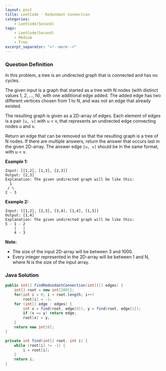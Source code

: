 ```yaml
---
layout: post
title: LeetCode - Redundant Connection
categories:
    - LeetCode(Second)
tags:
    - LeetCode(Second)
    - Medium
    - Tree
excerpt_separator: "<!--more-->"
---
```


### Question Definition
In this problem, a tree is an undirected graph that is connected and has no cycles.

The given input is a graph that started as a tree with N nodes (with distinct values 1, 2, ..., N), with one additional edge added. The added edge has two different vertices chosen from 1 to N, and was not an edge that already existed.

The resulting graph is given as a 2D-array of edges. Each element of edges is a pair `[u, v]` with u < v, that represents an undirected edge connecting nodes u and v.

Return an edge that can be removed so that the resulting graph is a tree of N nodes. If there are multiple answers, return the answer that occurs last in the given 2D-array. The answer edge `[u, v]` should be in the same format, with u < v.
<!--more-->
**Example 1:**
```
Input: [[1,2], [1,3], [2,3]]
Output: [2,3]
Explanation: The given undirected graph will be like this:
  1
 / \
2 - 3
```
**Example 2:**
```
Input: [[1,2], [2,3], [3,4], [1,4], [1,5]]
Output: [1,4]
Explanation: The given undirected graph will be like this:
5 - 1 - 2
    |   |
    4 - 3
```
**Note:**
* The size of the input 2D-array will be between 3 and 1000.
* Every integer represented in the 2D-array will be between 1 and N, where N is the size of the input array.

### Java Solution
```java
public int[] findRedundantConnection(int[][] edges) {
    int[] root = new int[2001];
    for(int i = 0; i < root.length; i++)
        root[i] = -1;
    for (int[] edge : edges) {
        int x = find(root, edge[0]), y = find(root, edge[1]);
        if (x == y) return edge;
        root[x] = y;
    }
    return new int[0];
}

private int find(int[] root, int i) {
    while (root[i] != -1) {
        i = root[i];
    }
    return i;
}
```